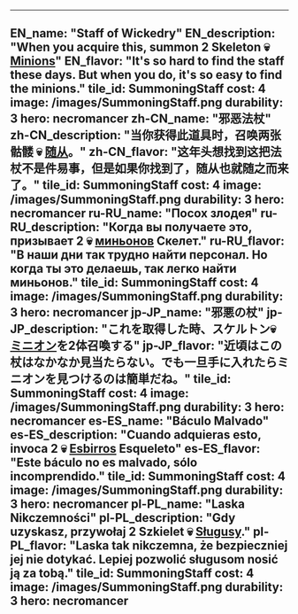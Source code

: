 ---

EN_name: "Staff of Wickedry"
EN_description: "When you acquire this, summon 2 Skeleton 💀 <u>Minions</u>"
EN_flavor: "It's so hard to find the staff these days. But when you do, it's so easy to find the minions."
tile_id: SummoningStaff
cost: 4
image: /images/SummoningStaff.png
durability: 3
hero: necromancer
zh-CN_name: "邪恶法杖"
zh-CN_description: "当你获得此道具时，召唤两张骷髅 💀 <u>随从</u>。"
zh-CN_flavor: "这年头想找到这把法杖不是件易事，但是如果你找到了，随从也就随之而来了。"
tile_id: SummoningStaff
cost: 4
image: /images/SummoningStaff.png
durability: 3
hero: necromancer
ru-RU_name: "Посох злодея"
ru-RU_description: "Когда вы получаете это, призывает 2 💀 <u>миньонов</u> Скелет."
ru-RU_flavor: "В наши дни так трудно найти персонал. Но когда ты это делаешь, так легко найти миньонов."
tile_id: SummoningStaff
cost: 4
image: /images/SummoningStaff.png
durability: 3
hero: necromancer
jp-JP_name: "邪悪の杖"
jp-JP_description: "これを取得した時、スケルトン💀 <u>ミニオン</u>を2体召喚する"
jp-JP_flavor: "近頃はこの杖はなかなか見当たらない。でも一旦手に入れたらミニオンを見つけるのは簡単だね。"
tile_id: SummoningStaff
cost: 4
image: /images/SummoningStaff.png
durability: 3
hero: necromancer
es-ES_name: "Báculo Malvado"
es-ES_description: "Cuando adquieras esto, invoca 2 💀 <u>Esbirros</u>
Esqueleto"
es-ES_flavor: "Este báculo no es malvado, sólo incomprendido."
tile_id: SummoningStaff
cost: 4
image: /images/SummoningStaff.png
durability: 3
hero: necromancer
pl-PL_name: "Laska Nikczemności"
pl-PL_description: "Gdy uzyskasz, przywołaj 2 Szkielet 💀 <u>Sługusy</u>."
pl-PL_flavor: "Laska tak nikczemna, że bezpieczniej jej nie dotykać. Lepiej pozwolić sługusom nosić ją za tobą."
tile_id: SummoningStaff
cost: 4
image: /images/SummoningStaff.png
durability: 3
hero: necromancer
---